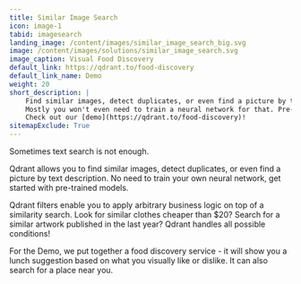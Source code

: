 ```yaml
---
title: Similar Image Search
icon: image-1
tabid: imagesearch
landing_image: /content/images/similar_image_search_big.svg
image: /content/images/solutions/similar_image_search.svg
image_caption: Visual Food Discovery
default_link: https://qdrant.to/food-discovery
default_link_name: Demo
weight: 20
short_description: |
    Find similar images, detect duplicates, or even find a picture by text description - all of that you can do with Qdrant.
    Mostly you won't even need to train a neural network for that. Pre-trained models are usually enough to begin with. 
    Check out our [demo](https://qdrant.to/food-discovery)!
sitemapExclude: True
---
```


Sometimes text search is not enough. 

Qdrant allows you to find similar images, detect duplicates, or even find a picture by text description.
No need to train your own neural network, get started with pre-trained models. 

Qdrant filters enable you to apply arbitrary business logic on top of a similarity search.
Look for similar clothes cheaper than $20? Search for a similar artwork published in the last year?
Qdrant handles all possible conditions!

For the Demo, we put together a food discovery service - it will show you a lunch suggestion based on what you visually like or dislike. It can also search for a place near you.

